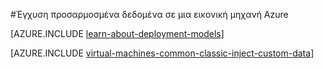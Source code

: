 <properties
    pageTitle="Έγχυση προσαρμοσμένα δεδομένα σε εικονικές μηχανές | Microsoft Azure"
    description="Αυτό το θέμα περιγράφει τον τρόπο εισαγωγής προσαρμοσμένα δεδομένα σε μια εικονική μηχανή Azure όταν δημιουργείται η παρουσία και πώς μπορείτε να εντοπίσετε τα προσαρμοσμένα δεδομένα στα Windows ή Linux."
    services="virtual-machines-windows"
    documentationCenter=""
    authors="squillace"
    manager="timlt"
    editor="tysonn"
    tags="azure-service-management" />

<tags
    ms.service="virtual-machines-windows"
    ms.workload="infrastructure-services"
    ms.tgt_pltfrm="vm-windows"
    ms.devlang="na"
    ms.topic="article"
    ms.date="08/23/2016"
    ms.author="rasquill"/>

#<a name="injecting-custom-data-into-an-azure-virtual-machine"></a>Έγχυση προσαρμοσμένα δεδομένα σε μια εικονική μηχανή Azure

[AZURE.INCLUDE [learn-about-deployment-models](../../includes/learn-about-deployment-models-classic-include.md)]

[AZURE.INCLUDE [virtual-machines-common-classic-inject-custom-data](../../includes/virtual-machines-common-classic-inject-custom-data.md)]
